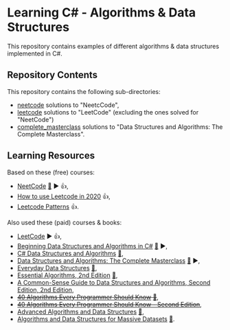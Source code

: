 # Learning C# - Algorithms & Data Structures

This repository contains examples of different algorithms & data structures implemented in C#. 

## Repository Contents

This repository contains the following sub-directories:

- [neetcode](https://github.com/sswietoniowski/learning-csharp-algorithms-and-data-structures/tree/master/neetcode) solutions to "NeetcCode",
- [leetcode](https://github.com/sswietoniowski/learning-csharp-algorithms-and-data-structures/tree/master/leetcode) solutions to "LeetCode" (excluding the ones solved for "NeetCode")
- [complete_masterclass](https://github.com/sswietoniowski/learning-csharp-algorithms-and-data-structures/tree/master/complete_masterclass) solutions to "Data Structures and Algorithms: The Complete Masterclass".

## Learning Resources

Based on these (free) courses:

- [NeetCode](https://neetcode.io/) [:file_folder:](https://github.com/neetcode-gh/leetcode) :arrow_forward: :+1:,
- [How to use Leetcode in 2020](https://youtu.be/6jf6SK9qWBc) :+1:,
- [Leetcode Patterns](https://seanprashad.com/leetcode-patterns/) :+1:.

Also used these (paid) courses & books:

- [LeetCode](https://leetcode.com/) :arrow_forward: :+1:,
- [Beginning Data Structures and Algorithms in C#](https://learning.oreilly.com/videos/beginning-data-structures/9781789610352/) [:file_folder:](https://github.com/PacktPublishing/Beginning-Data-Structures-and-Algorithms-in-C-Sharp) :arrow_forward:,
- [C# Data Structures and Algorithms](https://learning.oreilly.com/library/view/c-data-structures/9781788833738/) [:file_folder:](https://github.com/PacktPublishing/C-Sharp-Data-Structures-and-Algorithms),
- [Data Structures and Algorithms: The Complete Masterclass](https://learning.oreilly.com/videos/data-structures-and/9781801078504/) [:file_folder:](https://github.com/PacktPublishing/Data-Structures-and-Algorithms-The-Complete-Masterclass) :arrow_forward:,
- [Everyday Data Structures](https://learning.oreilly.com/library/view/everyday-data-structures/9781787121041/) [:file_folder:](https://github.com/packtpublishing/everyday-data-structures),
- [Essential Algorithms, 2nd Edition](https://learning.oreilly.com/library/view/essential-algorithms-2nd/9781119575993/) [:file_folder:](https://www.wiley.com/en-ie/Essential+Algorithms:+A+Practical+Approach+to+Computer+Algorithms+Using+Python+and+C%23,+2nd+Edition-p-9781119575993#downloads-section),
- [A Common-Sense Guide to Data Structures and Algorithms, Second Edition, 2nd Edition](https://learning.oreilly.com/library/view/a-common-sense-guide/9781680508048/),
- ~~[40 Algorithms Every Programmer Should Know](https://learning.oreilly.com/library/view/40-algorithms-every/9781789801217/) [:file_folder:](https://github.com/packtpublishing/40-algorithms-every-programmer-should-know)~~,
- ~~[40 Algorithms Every Programmer Should Know - Second Edition](https://learning.oreilly.com/library/view/40-algorithms-every/9781803247762/)~~,
- [Advanced Algorithms and Data Structures](https://learning.oreilly.com/library/view/advanced-algorithms-and/9781617295485/) [:file_folder:](https://www.manning.com/downloads/2097),
- [Algorithms and Data Structures for Massive Datasets](https://learning.oreilly.com/library/view/algorithms-and-data/9781617298035/) [:file_folder:](https://www.manning.com/downloads/2489).
